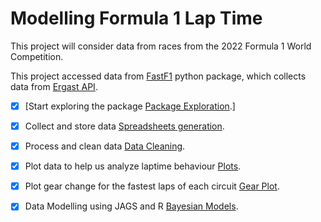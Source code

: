 # Modelling Formula 1 Lap Time

This project will consider data from races from the 2022 Formula 1 World Competition.

This project accessed data from [FastF1](https://theoehrly.github.io/Fast-F1/) python package, which collects data from [Ergast API](http://ergast.com/mrd/).

- [X] [Start exploring the package [Package Exploration](1.%20Package%20exploration.ipynb).]

- [X] Collect and store data [Spreadsheets generation](2.%20Spreadsheets%20generation.ipynb).

- [X] Process and clean data [Data Cleaning](3.%20Data%20Cleaning.ipynb).

- [X] Plot data to help us analyze laptime behaviour [Plots](4.-Plots.md).

- [X] Plot gear change for the fastest laps of each circuit [Gear Plot](4.1%20Plot%20Fastest%20Lap%20Gear%20Change.ipynb).

- [X] Data Modelling using JAGS and R [Bayesian Models](5.%20Data-Models.md).